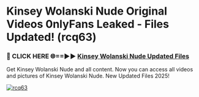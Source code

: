 # Kinsey Wolanski Nude Original Videos 0nlyFans Leaked - Files Updated! (rcq63)

<h3>🔴 CLICK HERE 🌐==►► <a href="https://tinyurl.com/yrmya6cz" rel="nofollow">Kinsey Wolanski Nude Updated Files</a></h3>

Get Kinsey Wolanski Nude and all content. Now you can access all videos and pictures of Kinsey Wolanski Nude. New Updated Files 2025!

[![rcq63](https://i.imgur.com/FMdXYCs.gif)](https://tinyurl.com/yrmya6cz)
